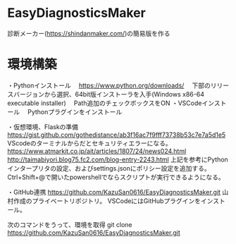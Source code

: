 # EasyDiagnosticsMaker
診断メーカー(https://shindanmaker.com/)の簡易版を作る

# 環境構築
・Pythonインストール
　https://www.python.org/downloads/
　下部のリリースバージョンから選択、64bit版インストーラを入手(Windows x86-64 executable installer)
　Path追加のチェックボックスをON
・VSCodeインストール
　Pythonプラグインをインストール

・仮想環境、Flaskの準備
https://gist.github.com/gothedistance/ab3f16ac7f9fff73738b53c7e7a5d1e5
VScodeのターミナルからだとセキュリティエラーになる。
https://www.atmarkit.co.jp/ait/articles/1807/24/news024.html
http://taimabiyori.blog75.fc2.com/blog-entry-2243.html
上記を参考にPythonインタープリタの設定、およびsettings.jsonにポリシー設定を追加する。
Ctrl+Shift+@で開いたpowershellでならスクリプトが実行できるようになる。

・GitHub連携
https://github.com/KazuSan0616/EasyDiagnosticsMaker.git
山村作成のプライベートリポジトリ。
VSCodeにはGitHubプラグインをインストール。

次のコマンドをうって、環境を取得
git clone https://github.com/KazuSan0616/EasyDiagnosticsMaker.git
